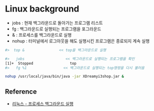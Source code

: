 # Linux background

* jobs  : 현재 백그라운드로 돌아가는 프로그램 리스트
* fg : 백그라운드로 실행되는 프로그램을 포그라운드
* & :  프로세스를 백그라운드로 실행
* nohup : 터미널에서 로그아웃을 해도 실행시킨 프로그램은 종료되지 계속 실행
 
```bash
#>  top &                << top을 백그라운드로 실행

#>   jobs                   << 백그라운드로 실행되는 프로그램을 확인
[1]+  Stopped                 top
#>   fg %1                 << 백그라운드로 실행되는 top명령을 다시 불러움

nohup /usr/local/java/bin/java -jar XDreamyi3shop.jar &
```

## Reference

* [
리눅스 - 프로세스 백그라운드 실행](http://mustbegames.tistory.com/18)